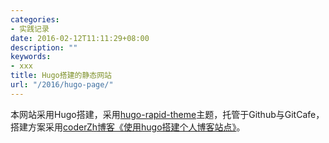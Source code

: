 ```yaml
---
categories:
- 实践记录
date: 2016-02-12T11:11:29+08:00
description: ""
keywords:
- xxx
title: Hugo搭建的静态网站
url: "/2016/hugo-page/"
---
```


本网站采用Hugo搭建，采用[hugo-rapid-theme](https://github.com/coderzh/hugo-rapid-theme)主题，托管于Github与GitCafe，搭建方案采用[coderZh博客《使用hugo搭建个人博客站点》](http://blog.coderzh.com/2015/08/29/hugo/)。

<!--more-->